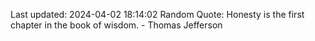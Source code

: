 Last updated: 2024-04-02 18:14:02
Random Quote: Honesty is the first chapter in the book of wisdom. - Thomas Jefferson